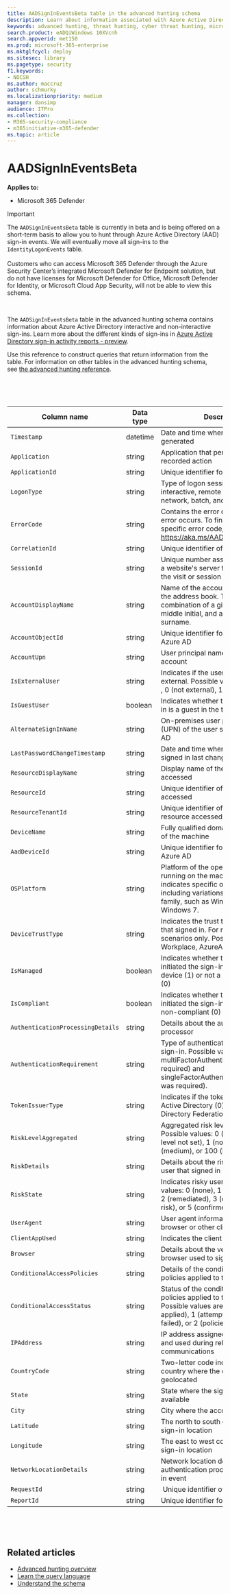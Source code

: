 ```yaml
---
title: AADSignInEventsBeta table in the advanced hunting schema
description: Learn about information associated with Azure Active Directory sign-in events table of the advanced hunting schema
keywords: advanced hunting, threat hunting, cyber threat hunting, microsoft threat protection, microsoft 365, mtp, m365, search, query, telemetry, schema reference, kusto, table, column, data type, description, AlertInfo, alert, entities, evidence, file, IP address, device, machine, user, account, identity, AAD
search.product: eADQiWindows 10XVcnh
search.appverid: met150
ms.prod: microsoft-365-enterprise
ms.mktglfcycl: deploy
ms.sitesec: library
ms.pagetype: security
f1.keywords:
- NOCSH
ms.author: maccruz
author: schmurky
ms.localizationpriority: medium
manager: dansimp
audience: ITPro
ms.collection: 
- M365-security-compliance 
- m365initiative-m365-defender 
ms.topic: article
---
```

# AADSignInEventsBeta

**Applies to:**

- Microsoft 365 Defender

> [!IMPORTANT]
> The ```AADSignInEventsBeta``` table is currently in beta and is being offered on a short-term basis to allow you to hunt through Azure Active Directory (AAD) sign-in events. We will eventually move all sign-ins to the ```IdentityLogonEvents``` table.<br><br>
>Customers who can access Microsoft 365 Defender through the Azure Security Center’s integrated Microsoft Defender for Endpoint solution, but do not have licenses for Microsoft Defender for Office, Microsoft Defender for Identity, or Microsoft Cloud App Security, will not be able to view this schema. 

 

The ```AADSignInEventsBeta``` table in the advanced hunting schema contains
information about Azure Active Directory interactive and non-interactive
sign-ins. Learn more about the different kinds of sign-ins in [Azure
Active Directory sign-in activity reports -
preview](https://docs.microsoft.com/azure/active-directory/reports-monitoring/concept-all-sign-ins).

Use this reference to construct queries that return information from the table.
For information on other tables in the advanced hunting schema, see [the
advanced hunting
reference](https://docs.microsoft.com/windows/security/threat-protection/microsoft-defender-atp/advanced-hunting-reference).

 

 

| **Column name**                 | **Data type** | **Description**                                                                                                                                                                     |
|---------------------------------|---------------|-------------------------------------------------------------------------------------------------------------------------------------------------------------------------------------|
| ```Timestamp```                       | datetime      | Date and time when the record was generated                                                                                                                                         |
| ```Application```                     | string        | Application that performed the recorded action                                                                                                                                       |
| ```ApplicationId```                   | string        | Unique identifier for the application                                                                                                                                               |
| ```LogonType```                       | string        | Type of logon session, specifically interactive, remote interactive (RDP), network, batch, and service                                                                              |
| ```ErrorCode```                       | string        | Contains the error code if a sign-in error occurs. To find a description of a specific error code, visit <https://aka.ms/AADsigninsErrorCodes>.                                     |
| ```CorrelationId```                   | string        | Unique identifier of the sign-in event                                                                                                                                              |
| ```SessionId```                       | string        | Unique number assigned to a user by a website's server for the duration of the visit or session                                                                                     |
| ```AccountDisplayName```              | string        | Name of the account user displayed in the address book. Typically a combination of a given or first name, a middle initial, and a last name or surname.                             |
| ```AccountObjectId```                 | string        | Unique identifier for the account in Azure AD                                                                                                                                       |
| ```AccountUpn```                      | string        | User principal name (UPN) of the account                                                                                                                                            |
| ```IsExternalUser```                  | string        | Indicates if the user that signed in is external. Possible values: -1 (not set) , 0 (not external), 1 (external).                                                                   |
| ```IsGuestUser```                     | boolean       | Indicates whether the user that signed in is a guest in the tenant                                                                                                                  |
| ```AlternateSignInName```             | string        | On-premises user principal name (UPN) of the user signing in to Azure AD                                                                                                            |
| ```LastPasswordChangeTimestamp```     | string        | Date and time when the user that signed in last changed their password                                                                                                              |
| ```ResourceDisplayName```             | string        | Display name of the resource accessed                                                                                                                                               |
| ```ResourceId```                      | string        | Unique identifier of the resource accessed                                                                                                                                          |
| ```ResourceTenantId```                | string        | Unique identifier of the tenant of the resource accessed                                                                                                                            |
| ```DeviceName```                      | string        | Fully qualified domain name (FQDN) of the machine                                                                                                                                   |
| ```AadDeviceId```                     | string   |      Unique identifier for the device in Azure AD                                                                                                                                                                               |
| ```OSPlatform```                      | string        | Platform of the operating system running on the machine. This indicates specific operating systems, including variations within the same family, such as Windows 10 and Windows 7.  |
| ```DeviceTrustType```                 | string        | Indicates the trust type of the device that signed in. For managed device scenarios only. Possible values are Workplace, AzureAd, and ServerAd.                                     |
| ```IsManaged```                       | boolean       | Indicates whether the device that initiated the sign-in is a managed device (1) or not a managed device (0)                                                                         |
| ```IsCompliant```                     | boolean       | Indicates whether the device that initiated the sign-in is compliant (1) or non-compliant (0)                                                                                       |
| ```AuthenticationProcessingDetails``` | string        | Details about the authentication processor                                                                                                                                          |
| ```AuthenticationRequirement```       | string        | Type of authentication required for the sign-in. Possible values: multiFactorAuthentication (MFA was required) and singleFactorAuthentication (no MFA was required).                |
| ```TokenIssuerType```                 | string        | Indicates if the token issuer is Azure Active Directory (0) or Active Directory Federation Services (1)                                                                             |
| ```RiskLevelAggregated```                       | string        | Aggregated risk level during sign-in. Possible values: 0 (aggregated risk level not set), 1 (none), 10 (low), 50 (medium), or 100 (high).                               |
| ```RiskDetails```                      | string        | Details about the risky state of the user that signed in                                                                                                                            |
| ```RiskState```                       | string        | Indicates risky user state. Possible values: 0 (none), 1 (confirmed safe), 2 (remediated), 3 (dismissed), 4 (at risk), or 5 (confirmed compromised).                                |
| ```UserAgent```                       | string        | User agent information from the web browser or other client application                                                                                                             |
| ```ClientAppUsed```                   | string        | Indicates the client app used                                                                                                                                                       |
| ```Browser```                         | string        | Details about the version of the browser used to sign in                                                                                                                            |
| ```ConditionalAccessPolicies```       | string        | Details of the conditional access policies applied to the sign-in event                                                                                                             |
| ```ConditionalAccessStatus```         | string        | Status of the conditional access policies applied to the sign-in. Possible values are 0 (policies applied), 1 (attempt to apply policies failed), or 2 (policies not applied).      |
| ```IPAddress```                       | string        | IP address assigned to the endpoint and used during related network communications                                                                                                  |
| ```CountryCode```                     | string        | Two-letter code indicating the country where the client IP address is geolocated                                                                                                    |
| ```State```                           | string        | State where the sign-in occurred, if available                                                                                                                                      |
| ```City```                            | string        | City where the account user is located                                                                                                                                              |
| ```Latitude```                        | string        | The north to south coordinates of the sign-in location                                                                                                                              |
| ```Longitude```                       | string        | The east to west coordinates of the sign-in location                                                                                                                                |
| ```NetworkLocationDetails```          | string        | Network location details of the authentication processor of the sign-in event                                                                                                       |
| ```RequestId```                       | string        |  Unique identifier of the request                                                                                                                                                   |
|```ReportId``` | string | Unique identifier for the event |

 

 

## Related articles

-   [Advanced hunting
    overview](https://docs.microsoft.com/windows/security/threat-protection/microsoft-defender-atp/advanced-hunting-overview)
-   [Learn the query
    language](https://docs.microsoft.com/windows/security/threat-protection/microsoft-defender-atp/advanced-hunting-query-language)
-   [Understand the
    schema](https://docs.microsoft.com/windows/security/threat-protection/microsoft-defender-atp/advanced-hunting-schema-reference)

 
